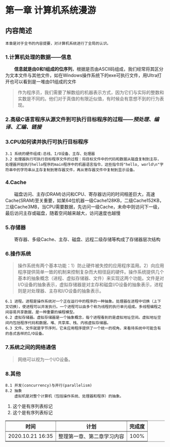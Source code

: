 # 第一章 计算机系统漫游

## 内容简述

`
本章是对于全书的内容提要，对计算机系统进行了全局的认识。
`

### 1.计算机处理的数据——信息

&emsp;&emsp;**信息就是由0和1组成的位序列**，根据是否由ASCII码组成，我们经常将其区分为文本文件与其他文件，如在Windows操作系统下的exe可执行文件，用Ultra打开也可以看到是一堆由01组成的文件

> 作为程序员，我们需要了解数组的机器表示方式，因为它们与实际的整数和实数是不同的。他们对于真值的有限近似值，有时候会有意想不到的行为表现。

### 2.高级C语言程序从**源文件到可执行目标程序**的过程——*预处理、编译、汇编、链接*

### 3.CPU如何读并执行可执行目标程序

    3.1 系统的硬件组成:总线、I/O设备、主存、处理器
    3.2 处理器执行可执行目标程序文件的过程：将目标文件中的代码和数据从磁盘复制到主存，处理器开始执行hello程序的main程序中的机器语言指令，这些指令将"hello, world\n"字符串中的字符串从主存复制到寄存器文件，再从寄存器文件中复制到显示设备。

### 4.Cache

&emsp;&emsp;磁盘访问、主存(DRAM)访问和CPU、寄存器访问的时间相差巨大，高速Cache(SRAM)至关重要，如某64位机器一级Cache128KB，二级Cache152KB，三级Cache3MB，当CPU需要数据，先访问一级Cache，未命中则访问下一级，最后访问主存或磁盘，随着空间越来越大，访问速度也越慢

### 5.存储器

&emsp;&emsp;寄存器、多级Cache、主存、磁盘、远程二级存储等构成了存储器层次结构

### 6.操作系统

> 操作系统有两个基本功能：1）防止硬件被失控的应用程序滥用。2）向应用程序提供简单一致的机制来控制复杂而大相径庭的硬件。操作系统提供几个基本的抽象概念（进程、虚拟存储器、文件）来实现这两个功能。文件是对I/O设备的抽象表示，虚拟存储器是对主存和磁盘I/O设备的抽象表示，进程则是对处理器、主存和I/O设备的抽象表示。

    6.1 进程。进程是操作系统对一个正在运行中的程序的一种抽象。处理器在进程中切换（上下文切换），使进程可以并发执行。一个进程可以由多个称为线程的执行单元组成。多线程编程之间容易共享数据，是一种重要的编程模型。
    6.2 虚拟存储器。虚拟存储器是一个抽象概念，每个进程看到的是虚拟地址空间。虚拟地址空间内包括程序代码和数据，堆、共享库、栈、内核虚拟存储器。
    6.3 文件。文件就是字节序列，它未应用程序提供了一个统一的视角，来看待系统中可能含有的各式各样的I/O设备。

### 7.系统之间的网络通信

> 网络可以视为一个I/O设备。

### 8.其他

    8.1 并发(concurrency)与并行(parallelism)
    8.2 抽象
        虚拟机是对整个计算机（包括操作系统、处理器和程序）的抽象。

<html>

<ol>
<li>这个是有序列表标记</li>
<li>这个是有序列表标记</li>
</ol>
<table style = "text-align:center" border = 1px width = 100%  frame = hsides >
<tr>
    <th>时间</th>
    <th>计划</th>
    <th>完成度</th>
</tr>
<tr>
    <td>2020.10.21 16:35</td>
    <td>整理第一章、第二章学习内容</td>
    <td>100%</td>
</tr>
</table>
</html>
